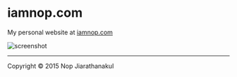 # iamnop.com

My personal website at [iamnop.com](http://www.iamnop.com/)

![screenshot](https://cloud.githubusercontent.com/assets/565791/7018071/348ed3da-dd2a-11e4-8042-30ca04174b01.png)

---
Copyright © 2015 Nop Jiarathanakul

